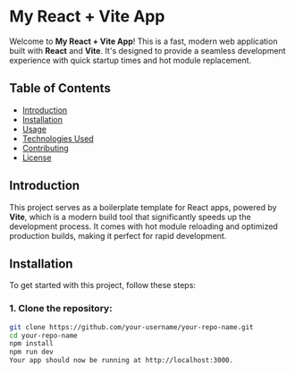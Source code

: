 # My React + Vite App

Welcome to **My React + Vite App**! This is a fast, modern web application built with **React** and **Vite**. It's designed to provide a seamless development experience with quick startup times and hot module replacement.

## Table of Contents

- [Introduction](#introduction)
- [Installation](#installation)
- [Usage](#usage)
- [Technologies Used](#technologies-used)
- [Contributing](#contributing)
- [License](#license)

## Introduction

This project serves as a boilerplate template for React apps, powered by **Vite**, which is a modern build tool that significantly speeds up the development process. It comes with hot module reloading and optimized production builds, making it perfect for rapid development.

## Installation

To get started with this project, follow these steps:

### 1. Clone the repository:

```bash
git clone https://github.com/your-username/your-repo-name.git
cd your-repo-name
npm install
npm run dev
Your app should now be running at http://localhost:3000.


 
